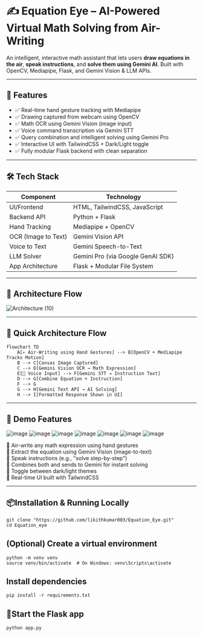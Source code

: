 # ✍️ Equation Eye – AI-Powered Virtual Math Solving from Air-Writing

An intelligent, interactive math assistant that lets users **draw equations in the air**, **speak instructions**, and **solve them using Gemini AI**. Built with OpenCV, Mediapipe, Flask, and Gemini Vision & LLM APIs.

---

## 📂 Features

- ✅ Real-time hand gesture tracking with Mediapipe
- ✅ Drawing captured from webcam using OpenCV
- ✅ Math OCR using Gemini Vision (image input)
- ✅ Voice command transcription via Gemini STT
- ✅ Query combination and intelligent solving using Gemini Pro
- ✅ Interactive UI with TailwindCSS + Dark/Light toggle
- ✅ Fully modular Flask backend with clean separation

---

## 🛠️ Tech Stack

| Component         | Technology                  |
|------------------|-----------------------------|
| UI/Frontend       | HTML, TailwindCSS, JavaScript |
| Backend API       | Python + Flask              |
| Hand Tracking     | Mediapipe + OpenCV          |
| OCR (Image to Text)| Gemini Vision API          |
| Voice to Text     | Gemini Speech-to-Text       |
| LLM Solver        | Gemini Pro (via Google GenAI SDK) |
| App Architecture  | Flask + Modular File System |

---
## 🧠 Architecture Flow
![Architecture (10)](https://github.com/user-attachments/assets/cdf932ee-6844-4fb8-8cc8-db2d0ab1388f)

---
## 🧠 Quick Architecture Flow

```mermaid
flowchart TD
    A[✍️ Air-Writing using Hand Gestures] --> B[OpenCV + Mediapipe Tracks Motion]
    B --> C[Canvas Image Captured]
    C --> D[Gemini Vision OCR → Math Expression]
    E[🎤 Voice Input] --> F[Gemini STT → Instruction Text]
    D --> G[Combine Equation + Instruction]
    F --> G
    G --> H[Gemini Text API → AI Solving]
    H --> I[Formatted Response Shown in UI]
```
---


## 🚀 Demo Features

![image](https://github.com/user-attachments/assets/c7eb56c0-a5ec-4bf4-aa12-eed517ba3173)
![image](https://github.com/user-attachments/assets/50e7d653-99da-4eb5-bc15-e6b28b47b49d)
![image](https://github.com/user-attachments/assets/3d4e455b-ff52-4b29-bb89-54ba12acf34e)
![image](https://github.com/user-attachments/assets/b97b3d70-cafa-4e0e-a2c1-ed2e096f2fe6)
![image](https://github.com/user-attachments/assets/71226d6b-5540-4705-b29b-8a2985e03ea7)
![image](https://github.com/user-attachments/assets/f8cff73a-6821-4828-88fb-7d2284463d91)
![image](https://github.com/user-attachments/assets/a5abeca4-d910-42aa-a048-dfbf6e577864)








📌 Air-write any math expression using hand gestures  
📌 Extract the equation using Gemini Vision (image-to-text)  
📌 Speak instructions (e.g., "solve step-by-step")  
📌 Combines both and sends to Gemini for instant solving  
📌 Toggle between dark/light themes  
📌 Real-time UI built with TailwindCSS  

---


## 📦Installation & Running Locally

    git clone "https://github.com/likithkumar003/Equation_Eye.git"
    cd Equation_eye

## (Optional) Create a virtual environment
    python -m venv venv
    source venv/bin/activate  # On Windows: venv\Scripts\activate

## Install dependencies
    pip install -r requirements.txt

## 🚀Start the Flask app
    python app.py

